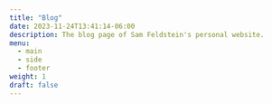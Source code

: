 ```yaml
---
title: "Blog"
date: 2023-11-24T13:41:14-06:00
description: The blog page of Sam Feldstein's personal website.
menu:
  - main
  - side
  - footer
weight: 1
draft: false
---
```

